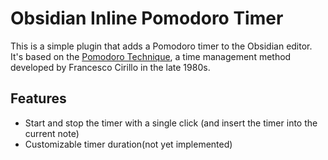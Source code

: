 # Obsidian Inline Pomodoro Timer

This is a simple plugin that adds a Pomodoro timer to the Obsidian editor. It's based on
the [Pomodoro Technique](https://en.wikipedia.org/wiki/Pomodoro_Technique), a time management method developed by
Francesco Cirillo in the late 1980s.

## Features

- Start and stop the timer with a single click (and insert the timer into the current note)
- Customizable timer duration(not yet implemented)
